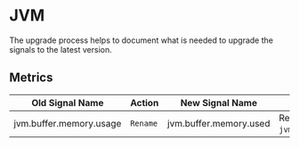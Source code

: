 <!-- NOTE: THIS FILE IS AUTOGENERATED. DO NOT EDIT BY HAND. -->
<!-- see templates/registry/markdown/attribute_namespace.md.j2 -->

# JVM

The upgrade process helps to document what is needed to upgrade the signals to the latest version.

## Metrics

| Old Signal Name | Action | New Signal Name | Summary |
| --- | --- | --- | --- |
| jvm.buffer.memory.usage | `Rename` | jvm.buffer.memory.used | Replaced by `jvm.buffer.memory.used`. |


